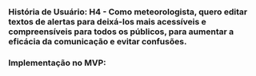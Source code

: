 ### **História de Usuário:** H4 - Como meteorologista, quero editar textos de alertas para deixá-los mais acessíveis e compreensíveis para todos os públicos, para aumentar a eficácia da comunicação e evitar confusões.
### **Implementação no MVP:**
